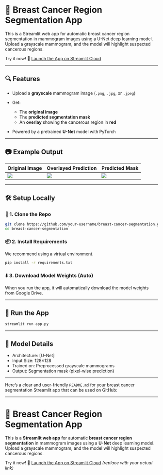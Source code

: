 # 🧬 Breast Cancer Region Segmentation App

This is a Streamlit web app for automatic breast cancer region segmentation in mammogram images using a U-Net deep learning model.
Upload a grayscale mammogram, and the model will highlight suspected cancerous regions.

Try it now!
🚀 [Launch the App on Streamlit Cloud]([https://share.streamlit.io/your-username/your-repo-name/main/app.py](https://breastcancersegmentation-zjzr9mkmtawffblusmfhtp.streamlit.app/))

---

## 🔍 Features

* Upload a **grayscale** mammogram image (`.png`, `.jpg`, or `.jpeg`)
* Get:

  * The **original image**
  * The **predicted segmentation mask**
  * An **overlay** showing the cancerous region in **red**
* Powered by a pretrained **U-Net** model with PyTorch

---

## 📷 Example Output

| Original Image                | Overlayed Prediction         | Predicted Mask            |
| ----------------------------- | ---------------------------- | ------------------------- |
| ![](docs/sample-original.png) | ![](docs/sample-overlay.png) | ![](docs/sample-mask.png) |

---

## 🛠️ Setup Locally

### 🔧 1. Clone the Repo

```bash
git clone https://github.com/your-username/breast-cancer-segmentation.git
cd breast-cancer-segmentation
```

### 📦 2. Install Requirements

We recommend using a virtual environment.

```bash
pip install -r requirements.txt
```

### ⬇️ 3. Download Model Weights (Auto)

When you run the app, it will automatically download the model weights from Google Drive.

---

## 🚀 Run the App

```bash
streamlit run app.py
```

---

## 🧠 Model Details

* Architecture: [U-Net]
* Input Size: 128×128
* Trained on: Preprocessed grayscale mammograms
* Output: Segmentation mask (pixel-wise prediction)

---
Here’s a clear and user-friendly `README.md` for your breast cancer segmentation Streamlit app that can be used on GitHub:

---

# 🧬 Breast Cancer Region Segmentation App

This is a **Streamlit web app** for automatic **breast cancer region segmentation** in mammogram images using a **U-Net** deep learning model.
Upload a grayscale mammogram, and the model will highlight suspected cancerous regions.

Try it now!
🚀 [Launch the App on Streamlit Cloud](https://share.streamlit.io/your-username/your-repo-name/main/app.py) *(replace with your actual link)*

